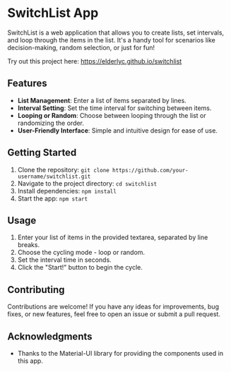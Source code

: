 # SwitchList App

SwitchList is a web application that allows you to create lists, set intervals, and loop through the items in the list. It's a handy tool for scenarios like decision-making, random selection, or just for fun!

Try out this project here: https://elderlyc.github.io/switchlist

## Features

- **List Management**: Enter a list of items separated by lines.
- **Interval Setting**: Set the time interval for switching between items.
- **Looping or Random**: Choose between looping through the list or randomizing the order.
- **User-Friendly Interface**: Simple and intuitive design for ease of use.

## Getting Started

1. Clone the repository: `git clone https://github.com/your-username/switchlist.git`
2. Navigate to the project directory: `cd switchlist`
3. Install dependencies: `npm install`
4. Start the app: `npm start`

## Usage

1. Enter your list of items in the provided textarea, separated by line breaks.
2. Choose the cycling mode - loop or random.
3. Set the interval time in seconds.
4. Click the "Start!" button to begin the cycle.

## Contributing

Contributions are welcome! If you have any ideas for improvements, bug fixes, or new features, feel free to open an issue or submit a pull request.

## Acknowledgments

- Thanks to the Material-UI library for providing the components used in this app.
